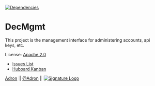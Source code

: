 

[![Dependencies](https://david-dm.org/Adron/Storgie.png)](http://david-dm.org/Adron/DecMgmt)

# DecMgmt

This project is the management interface for administering accounts, api keys, etc.

License: [Apache 2.0](https://github.com/Deconstructed/DecMgmt/blob/master/LICENSE)

 * [Issues List](https://github.com/Deconstructed/DecMgmt/issues)
 * [Huboard Kanban](https://huboard.com/Deconstructed/DecMgmt)

[Adron](https://github.com/Adron) || [@Adron](http://twitter.com/adron) || [![Signature Logo](http://photos.adron.me/Software/Misc-Images/Logo/i-5zk96td/0/O/AH---Logo-32x32.png)](http://adron.me)
